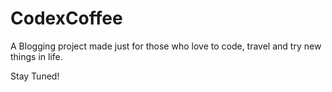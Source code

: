 # CodexCoffee

A Blogging project made just for those who love to code, travel and try new things in life. 

Stay Tuned! 
